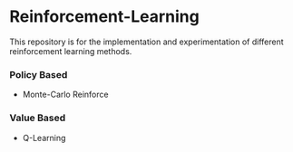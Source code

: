 # Reinforcement-Learning
This repository is for the implementation and experimentation of different reinforcement learning methods. 

### Policy Based 
- Monte-Carlo Reinforce

### Value Based
- Q-Learning
